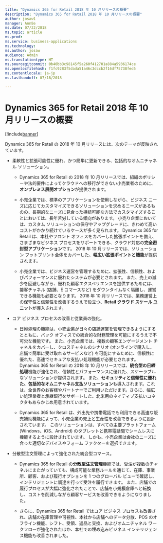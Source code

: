 ```yaml
---
title: "Dynamics 365 for Retail 2018 年 10 月リリースの概要"
description: "Dynamics 365 for Retail 2018 年 10 月リリースの概要"
author: josaw1
manager: AnnBe
ms.date: 07/22/2018
ms.topic: article
ms.prod: 
ms.service: business-applications
ms.technology: 
ms.author: josaw
audience: Admin
ms.translationtype: HT
ms.sourcegitcommit: 0b40bb3c98145f5a260f412701a884a5936174ce
ms.openlocfilehash: f1fc9283f5dada51a46c3dccb2f16df75738fed5
ms.contentlocale: ja-jp
ms.lasthandoff: 07/18/2018

---
```

#  <a name="overview-of-dynamics-365-for-retail-october-18-release"></a>Dynamics 365 for Retail 2018 年 10 月リリースの概要


[!include[banner](../../includes/banner.md)]


Dynamics 365 for Retail の 2018 年 10 月リリースには、次のテーマが反映されています。 

- 柔軟性と拡張可能性に優れ、かつ簡単に更新できる、包括的なオムニチャネル ソリューション。

  - Dynamics 365 for Retail の 2018 年 10 月リリースでは、組織のポリシーや法的要件によってクラウドへの移行ができない小売業者のために、**オンプレミス展開オプション**が提供されます。

  - 小売企業では、標準のアプリケーションを使用しながら、ビジネス ニーズに応じてカスタマイズできるソリューションを求めるニーズがあるものの、長期的なニーズに見合った持続可能な方法でカスタマイズすることにおいては、長年苦労している傾向があります。 小売り企業においては、カスタム ソリューションの保守やアップグレードに、きわめて高いコストがかかり続けているケースが多く見られます。 Dynamics 365 for Retail は、本社やフロント オフィスをカバーした拡張ポイントを備え、さまざまなビジネス プロセスをサポートできる、クラウド対応の**完全密封型アプリケーション**です。 2018 年 10 月リリースでは、ソリューション フットプリント全体をカバーした、**幅広い拡張ポイントと機能**が提供されます。 

  - 小売企業では、ビジネス運営を管理するために、拡張性、信頼性、およびパフォーマンスに優れたシステムが必要とされます。 また、売上の減少を回避しながら、優れた顧客エクスペリエンスを提供するためには、接客チャネル (店舗、E コマースなど) をダウンタイムなく隔離し、運営できる機能も必要となります。 2018 年 10 月リリースでは、業務運営上の保守性と信頼性を改善するうえで役立つ、**Retail クラウド スケール ユニット**が導入されます。 

- コア ビジネス プロセスの改善と従業員の強化。

  - 日締処理の機能は、小売企業が日々の店舗運営を管理できるようにするとともに、バック オフィスでの統合的な財務管理を可能にするうえで不可欠な機能です。 また、小売企業では、複数の顧客エンゲージメント チャネルをカバーし、クロスチャネルのシナリオ (オンラインで購入し、店舗で簡単に受け取れるサービスなど) を可能にするために、信頼性に優れた、高速でセキュアな支払い処理機能が必要とされます。 Dynamics 365 for Retail の 2018 年 10 月リリースでは、**統合型の日締処理**機能が強化され、信頼性とパフォーマンスに優れた、スケーラブルなソリューションが提供されます。 また、**セキュリティと信頼性に優れた、包括的なオムニチャネル支払ソリューション**も導入されます。これは、全世界のお客様やパートナーでご利用いただけます。さらに、幅広い処理業者と承継銀行をサポートした、北米用のネイティブ支払いコネクタもあらかじめ用意されています。 

  - Dynamics 365 for Retail は、外出先や携帯電話でも利用できる高速な販売補助機能によって、小売企業の売上と生産性を改善できるように設計されています。 このソリューションは、すべての主要プラットフォーム (Windows、iOS、Android) のタブレットと携帯電話間でシームレスに機能するように設計されています。 しかも、小売企業は会社のニーズに合った適切なデバイスやフォーム ファクターを選択できます。 

- 分散型注文管理によって強化された統合型コマース。

  - Dynamics 365 for Retail の**分散型注文管理**機能では、受注が複数のチャネルにまたがっていても、構成可能な業務ルールを通じて、在庫、事業所、顧客、および履行オプションを 1 つのグローバル ビューで確認し、インテリジェントに調達を行って受注を履行できます。 また、店舗での履行プロセスが大幅に強化されたことで、店舗を小規模倉庫へと転換し、コストを削減しながら顧客サービスを改善できるようになりました。 

  - さらに、Dynamics 365 for Retail ではコア ビジネス プロセスも改善され、店舗の在庫管理や可視性、本社から店舗へのデータ分散、POS のオフライン機能、シフト、受領、返品と交換、およびオムニチャネル ワークフローが強化されたほか、本社での埋め込みビジネス インテリジェンス機能も改善されました。


